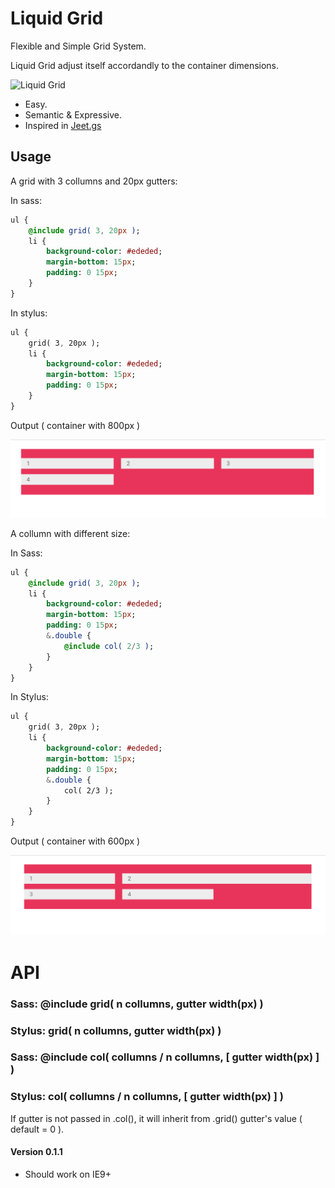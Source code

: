 # Liquid Grid
Flexible and Simple Grid System.

Liquid Grid adjust itself accordandly to the container dimensions.

![Liquid Grid](https://media.giphy.com/media/O0AEyXviC1vtC/giphy.gif)

- Easy.
- Semantic & Expressive.
- Inspired in [Jeet.gs](http://jeet.gs)

## Usage

A grid with 3 collumns and 20px gutters:

In sass:
```sass
ul {
	@include grid( 3, 20px );
	li {
		background-color: #ededed;
		margin-bottom: 15px;
		padding: 0 15px;
	}
}

```
In stylus:
```sass
ul {
	grid( 3, 20px );
	li {
		background-color: #ededed;
		margin-bottom: 15px;
		padding: 0 15px;
	}
}

```

Output ( container with 800px )

![grid 800px](images/800px.png)

A collumn with different size:

In Sass:
```sass
ul {
	@include grid( 3, 20px );
	li {
		background-color: #ededed;
		margin-bottom: 15px;
		padding: 0 15px;
		&.double {
			@include col( 2/3 );
		}
	}
}

```

In Stylus:
```sass
ul {
	grid( 3, 20px );
	li {
		background-color: #ededed;
		margin-bottom: 15px;
		padding: 0 15px;
		&.double {
			col( 2/3 );
		}
	}
}

```


Output ( container with 600px )

![grid 600px](images/double-size.png)


# API

### Sass: @include grid( n collumns, gutter width(px) )
### Stylus: grid( n collumns, gutter width(px) )

### Sass: @include col( collumns / n collumns, [ gutter width(px) ] )
### Stylus: col( collumns / n collumns, [ gutter width(px) ] )

If gutter is not passed in .col(), it will inherit from .grid() gutter's value ( default = 0 ).

#### Version 0.1.1

- Should work on IE9+
